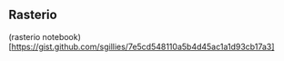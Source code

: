 
## Rasterio 
(rasterio notebook)[https://gist.github.com/sgillies/7e5cd548110a5b4d45ac1a1d93cb17a3]

